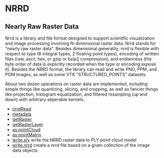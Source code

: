 # NRRD

## Nearly Raw Raster Data
 
 Nrrd is a library and file format designed to support scientific 
 visualization and image processing involving N-dimensional raster 
 data. Nrrd stands for "nearly raw raster data". Besides dimensional
 generality, nrrd is flexible with respect to type (8 integral 
 types, 2 floating point types), encoding of written files (raw, 
 ascii, hex, or gzip or bzip2 compression), and endianness (the byte 
 order of data is explicitly recorded when the type or encoding expose
 it). Besides the NRRD format, the library can read and write PNG, PPM, 
 and PGM images, as well as some VTK "STRUCTURED_POINTS" datasets. 
 
 About two dozen operations on raster data are implemented, including
 simple things like quantizing, slicing, and cropping, as well as 
 fancier things like projection, histogram equalization, and filtered
 resampling (up and down) with arbitrary seperable kernels.

+ [nrrdRead](NRRD/nrrdRead.1) 
+ [metadata](NRRD/metadata.1) 
+ [getRaster](NRRD/getRaster.1) 
+ [getRasterLayer](NRRD/getRasterLayer.1) 
+ [as.pointCloud](NRRD/as.pointCloud.1) 
+ [as.pointMatrix](NRRD/as.pointMatrix.1) 
+ [write.ply](NRRD/write.ply.1) write the NRRD raster data to PLY point cloud model
+ [write.nrrd](NRRD/write.nrrd.1) create a nrrd file based on a given collection of the image data objects.
